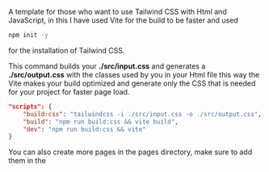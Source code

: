 
A template for those who want to use Tailwind CSS with Html and JavaScript, in this I have used Vite for the build to be faster and used

``` bash
npm init -y
```
for the installation of Tailwind CSS.

This command builds your **./src/input.css** and generates a **./src/output.css** with the classes used by you in your Html file this way the Vite makes your build optimized and generate only the CSS that is needed for your project for faster page load.

``` .json
"scripts": {
    "build:css": "tailwindcss -i ./src/input.css -o ./src/output.css",
    "build": "npm run build:css && vite build",
    "dev": "npm run build:css && vite"
}
```

You can also create more pages in the pages directory, make sure to add them in the 
